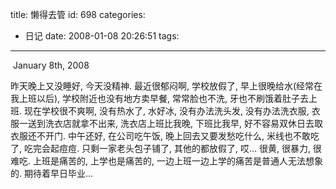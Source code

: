 title: 懒得去管
id: 698
categories:
  - 日记
date: 2008-01-08 20:26:51
tags:
---

 January 8th, 2008

昨天晚上又没睡好, 今天没精神.  最近很郁闷啊, 学校放假了, 早上很晚给水(经常在我上班以后), 学校附近也没有地方卖早餐,  常常脸也不洗, 牙也不刷饿着肚子去上班.  现在学校很不爽啊, 没有热水了, 水好冰, 没有办法洗头发, 没有办法洗衣服, 衣服一送到洗衣店就拿不出来, 洗衣店上班比我晚, 下班比我早, 好不容易双休日去取衣服还不开门.  中午还好, 在公司吃午饭, 晚上回去又要发愁吃什么, 米线也不敢吃了, 吃完会起痘痘. 只剩一家老头包子铺了, 其他的都放假了, 哎… 很黄, 很暴力, 很难吃.  上班是痛苦的, 上学也是痛苦的, 一边上班一边上学的痛苦是普通人无法想象的.  期待着早日毕业…